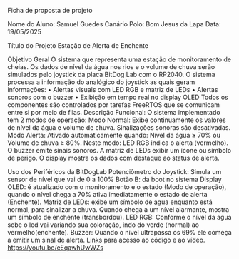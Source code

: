 Ficha de proposta de projeto

Nome do Aluno: Samuel Guedes Canário
Polo: Bom Jesus da Lapa
Data:  19/05/2025

Título do Projeto
Estação de Alerta de Enchente

Objetivo Geral
O sistema que representa uma estação de monitoramento de cheias. Os dados de nível da água nos rios e o volume de chuva serão simulados pelo joystick da placa BitDog Lab com o RP2040.
O sistema processa a informação do analógico do joystick as quais geram informações:
• Alertas visuais com LED RGB e matriz de LEDs
• Alertas sonoros com o buzzer
• Exibição em tempo real no display OLED
Todos os componentes são controlados por tarefas FreeRTOS que se comunicam entre si por meio de filas.
Descrição Funcional:
O sistema implementado tem 2 modos de operação:
Modo Normal: Exibe continuamente os valores de nível da água e volume de chuva. Sinalizações
sonoras são desativadas.
Modo Alerta: Ativado automaticamente quando: Nível da água ≥ 70% ou Volume de chuva ≥ 80%.
Neste modo: LED RGB indica o alerta (vermelho). O buzzer emite sinais sonoros. A matriz de LEDs exibir um ícone ou símbolo de perigo. O display mostra os dados com destaque ao status de alerta.

Uso dos Periféricos da BitDogLab
Potenciômetro do Joystick: Simula um sensor de nível que vai de 0 a 100% 
Botão B: da boot no sistema
Display OLED: é atualizado com o monitoramento e o estado (Modo de operação), quando o nível chega a 70% ativa imediatamente o estado de alerta (Enchente).
Matriz de LEDs: exibe um símbolo de agua enquanto está normal, para sinalizar a chuva. Quando chega a um nível alarmante, mostra um símbolo de enchente (transbordou).
LED RGB: Conforme o nível da agua sobe o led vai variando sua coloração, indo do verde (normal) ao vermelho(enchente). 
Buzzer: Quando o nível ultrapassa os 69% ele começa a emitir um sinal de alerta.
Links para acesso ao código e ao vídeo.
https://youtu.be/eEqawhUwWZs

